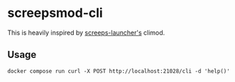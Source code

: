 # screepsmod-cli

This is heavily inspired by [screeps-launcher's](https://github.com/screepers/screeps-launcher/) climod.

## Usage

`docker compose run curl -X POST http://localhost:21028/cli -d 'help()'`